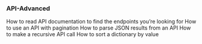### API-Advanced
How to read API documentation to find the endpoints you’re looking for
How to use an API with pagination
How to parse JSON results from an API
How to make a recursive API call
How to sort a dictionary by value

